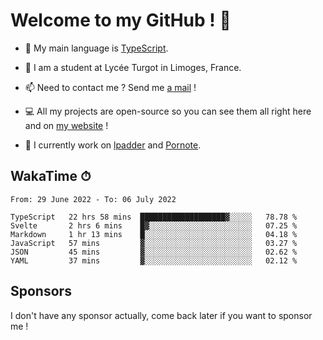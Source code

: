 # Welcome to my GitHub ! 🌃

- 🔭 My main language is [TypeScript](https://www.typescriptlang.org/).

- 🌱 I am a student at Lycée Turgot in Limoges, France.

- 📫 Need to contact me ? Send me <a href="mailto:mikkel@milescode.dev">a mail</a> !

- 💻 All my projects are open-source so you can see them all right here and on <a href="https://www.vexcited.ml">my website</a> !

- 👀 I currently work on [lpadder](https://github.com/Vexcited/lpadder) and [Pornote](https://github.com/Vexcited/Pornote).

## WakaTime ⏱

<!--START_SECTION:waka-->

```text
From: 29 June 2022 - To: 06 July 2022

TypeScript   22 hrs 58 mins  ███████████████████▓░░░░░   78.78 %
Svelte       2 hrs 6 mins    █▓░░░░░░░░░░░░░░░░░░░░░░░   07.25 %
Markdown     1 hr 13 mins    █░░░░░░░░░░░░░░░░░░░░░░░░   04.18 %
JavaScript   57 mins         ▓░░░░░░░░░░░░░░░░░░░░░░░░   03.27 %
JSON         45 mins         ▓░░░░░░░░░░░░░░░░░░░░░░░░   02.62 %
YAML         37 mins         ▓░░░░░░░░░░░░░░░░░░░░░░░░   02.12 %
```

<!--END_SECTION:waka-->

## Sponsors

I don't have any sponsor actually, come back later if you want to sponsor me !
